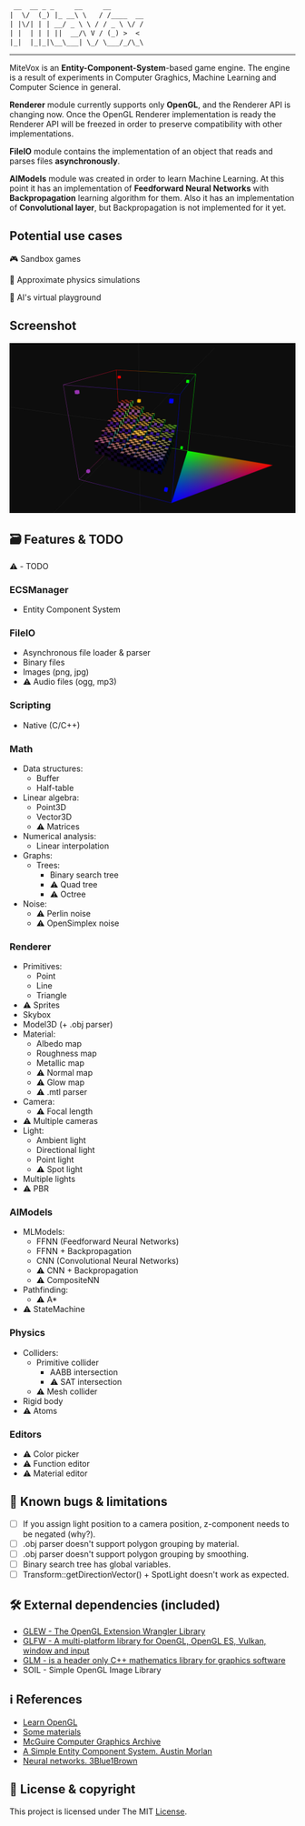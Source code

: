 ```
 __  __ _ _     __     __        
|  \/  (_) |_ __\ \   / /____  __
| |\/| | | __/ _ \ \ / / _ \ \/ /
| |  | | | ||  __/\ V / (_) >  < 
|_|  |_|_|\__\___| \_/ \___/_/\_\

```
----------------------------------
MiteVox is an **Entity-Component-System**-based game engine. 
The engine is a result of experiments in Computer Graghics, Machine Learning and Computer Science in general. 

**Renderer** module currently supports only **OpenGL**, and the Renderer API is changing now.
Once the OpenGL Renderer implementation is ready the Renderer API will be freezed in order to preserve compatibility with other implementations. 

**FileIO** module contains the implementation of an object that reads and parses files **asynchronously**.

**AIModels** module was created in order to learn Machine Learning. At this point it has an implementation of 
**Feedforward Neural Networks** with **Backpropagation** learning algorithm for them. Also it has an implementation of 
**Convolutional layer**, but Backpropagation is not implemented for it yet. 

## Potential use cases
:video_game: Sandbox games

:rocket: Approximate physics simulations

:robot: AI's virtual playground

## Screenshot
![mitevox_demo](docs/mitevox_demo.png)

## :card_file_box: Features & TODO

:warning: - TODO

### ECSManager
- Entity Component System
### FileIO
- Asynchronous file loader & parser
- Binary files
- Images (png, jpg)
- :warning: Audio files (ogg, mp3)
### Scripting
- Native (C/C++)
### Math
- Data structures:
  - Buffer
  - Half-table
- Linear algebra:
  - Point3D
  - Vector3D
  - :warning: Matrices
- Numerical analysis:
  - Linear interpolation
- Graphs:
  - Trees:
    - Binary search tree
    - :warning: Quad tree
    - :warning: Octree
- Noise:
  - :warning: Perlin noise
  - :warning: OpenSimplex noise
### Renderer
- Primitives:
  - Point
  - Line
  - Triangle
- :warning: Sprites
- Skybox
- Model3D (+ .obj parser)
- Material:
  - Albedo map
  - Roughness map
  - Metallic map
  - :warning: Normal map
  - :warning: Glow map
  - :warning: .mtl parser
- Camera:
  - :warning: Focal length
- :warning: Multiple cameras
- Light:
  - Ambient light
  - Directional light
  - Point light
  - :warning: Spot light
- Multiple lights
- :warning: PBR
### AIModels
- MLModels:
  - FFNN (Feedforward Neural Networks)
  - FFNN + Backpropagation
  - CNN (Convolutional Neural Networks)
  - :warning: CNN + Backpropagation
  - :warning: CompositeNN
- Pathfinding:
  - :warning: A*
- :warning: StateMachine
### Physics
- Colliders:
  - Primitive collider
    - AABB intersection
    - :warning: SAT intersection
  - :warning: Mesh collider
- Rigid body
- :warning: Atoms
### Editors
- :warning: Color picker
- :warning: Function editor
- :warning: Material editor

## :bug: Known bugs & limitations
- [ ] If you assign light position to a camera position, z-component needs to be negated (why?).
- [ ] .obj parser doesn't support polygon grouping by material.
- [ ] .obj parser doesn't support polygon grouping by smoothing.
- [ ] Binary search tree has global variables.
- [ ] Transform::getDirectionVector() + SpotLight doesn't work as expected.

## :hammer_and_wrench: External dependencies (included)
- [GLEW - The OpenGL Extension Wrangler Library]( https://github.com/nigels-com/glew )
- [GLFW - A multi-platform library for OpenGL, OpenGL ES, Vulkan, window and input]( https://github.com/glfw/glfw )
- [GLM - is a header only C++ mathematics library for graphics software]( https://github.com/g-truc/glm )
- SOIL - Simple OpenGL Image Library

## :information_source: References
- [Learn OpenGL]( https://learnopengl.com )
- [Some materials]( http://www.it.hiof.no/~borres/j3d/explain/light/p-materials.html )
- [McGuire Computer Graphics Archive]( https://casual-effects.com/g3d/data10/index.html )
- [A Simple Entity Component System. Austin Morlan]( https://austinmorlan.com/posts/entity_component_system )
- [Neural networks. 3Blue1Brown]( https://www.youtube.com/watch?v=aircAruvnKk&list=PLZHQObOWTQDNU6R1_67000Dx_ZCJB-3pi )

## :page_facing_up: License & copyright
This project is licensed under The MIT [License](LICENSE).

